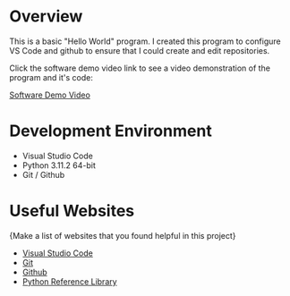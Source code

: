 # Overview

This is a basic "Hello World" program. I created this program to configure VS Code and github to ensure that I could create and edit repositories.

Click the software demo video link to see a video demonstration of the program and it's code:

[Software Demo Video](https://youtu.be/_f9xJ4krzyw)

# Development Environment

* Visual Studio Code
* Python 3.11.2 64-bit
* Git / Github


# Useful Websites

{Make a list of websites that you found helpful in this project}
* [Visual Studio Code](https://code.visualstudio.com/download)
* [Git](https://git-scm.com/download)
* [Github](https://www.github.com)
* [Python Reference Library](https://docs.python.org/3/library/index.html)
